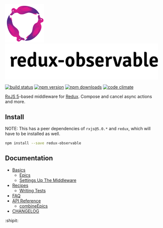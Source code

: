 <img title="logo" src="logo/logo-small.gif" width="128">
<img title="redux-observable" src="logo/logo-text-small.png" width="554">

[![build status](https://img.shields.io/travis/reactjs/redux/master.svg)](https://travis-ci.org/redux-observable/redux-observable)
[![npm version](https://img.shields.io/npm/v/redux-observable.svg)](https://www.npmjs.com/package/redux)
[![npm downloads](https://img.shields.io/npm/dm/redux-observable.svg)](https://www.npmjs.com/package/redux)
[![code climate](https://codeclimate.com/github/redux-observable/redux-observable/badges/gpa.svg)](https://codeclimate.com/github/redux-observable/redux-observable)

[RxJS 5](http://github.com/ReactiveX/RxJS)-based middleware for
[Redux](http://github.com/reactjs/redux). Compose and cancel async actions and more.

## Install

NOTE: This has a peer dependencies of `rxjs@5.0.*` and `redux`, which will have to be installed
as well.

```sh
npm install --save redux-observable
```

## Documentation

* [Basics](docs/basics/README.md)
  * [Epics](docs/basics/Epics.md)
  * [Settings Up The Middleware](docs/basics/SettingUpTheMiddleware.md)
* [Recipes](docs/recipes/README.md)
  * [Writing Tests](docs/recipes/WritingTests.md)
* [FAQ](docs/FAQ.md)
* [API Reference](docs/api/README.md)
  * [combineEpics](docs/api/combineEpics.md)
* [CHANGELOG](CHANGELOG.md)

:shipit:
